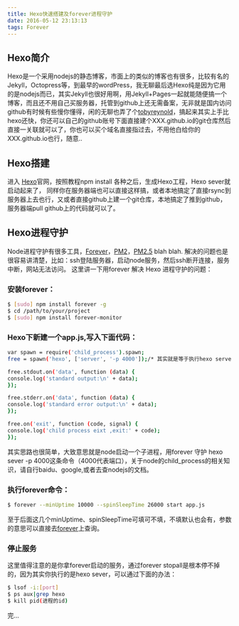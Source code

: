 ```yaml
---
title: Hexo快速搭建及forever进程守护
date: 2016-05-12 23:13:13
tags: Forever
---
```

## Hexo简介
Hexo是一个采用nodejs的静态博客，市面上的类似的博客也有很多，比较有名的Jekyll，Octopress等，到最早的wordPress，我无聊最后选Hexo纯是因为它用的是nodejs而已，其实Jekyll也很好用啊，用Jekyll+Pages一起就能随便搞一个博客，而且还不用自己买服务器，托管到github上还无需备案，无非就是国内访问github有时候有些慢你懂得，闲的无聊也弄了个[tobyreynold](https://tobyreynold.github.io/)，搞起来其实上手比hexo还快，你还可以自己的github账号下面直接建个XXX.github.io的git仓库然后直接一关联就可以了，你也可以买个域名直接指过去，不用他白给你的XXX.github.io也行，随意..
  

## Hexo搭建

进入 [Hexo](https://hexo.io/)官网，按照教程npm install 各种之后，生成Hexo工程，Hexo sever就启动起来了，
同样你在服务器端也可以直接这样搞，或者本地搞定了直接rsync到服务器上去也行，又或者直接github上建一个git仓库，本地搞定了推到github，服务器端pull github上的代码就可以了。


## Hexo进程守护

Node进程守护有很多工具，[Forever](https://www.npmjs.com/package/forever)，[PM2](http://pm2.keymetrics.io/)，[PM2.5](https://www.npmjs.com/package/pm25) blah blah.
解决的问题也是很容易讲清楚，比如：ssh登陆服务器，启动node服务，然后ssh断开连接，服务中断，网站无法访问。
这里讲一下用forever 解决 Hexo 进程守护的问题：
### 安装forever：
``` bash
$ [sudo] npm install forever -g
$ cd /path/to/your/project
$ [sudo] npm install forever-monitor
```

### Hexo下新建一个app.js,写入下面代码：
``` bash
var spawn = require('child_process').spawn;
free = spawn('hexo', ['server', '-p 4000']);/* 其实就是等于执行hexo server -p 4000*/

free.stdout.on('data', function (data) {
console.log('standard output:\n' + data);
});

free.stderr.on('data', function (data) { 
console.log('standard error output:\n' + data);
});

free.on('exit', function (code, signal) {
console.log('child process eixt ,exit:' + code);
});
```

其实思路也很简单，大致意思就是node启动一个子进程，用forever 守护 hexo sever -p 4000这条命令（4000代表端口），关于node的child_process的相关知识，请自行baidu、google,或者去查nodejs的文档。

### 执行forever命令：
``` bash
$ forever --minUptime 10000 --spinSleepTime 26000 start app.js
```

至于后面这几个minUptime、spinSleepTime可填可不填，不填默认也会有，参数的意思可以直接去[forever](https://www.npmjs.com/package/forever)上查询。

### 停止服务

这里值得注意的是你拿forever启动的服务，通过forever stopall是根本停不掉的，因为其实你执行的是hexo sever，可以通过下面的办法：
``` bash
$ lsof -i:[port]
$ ps aux|grep hexo
$ kill pid(进程的id)
```

完...





